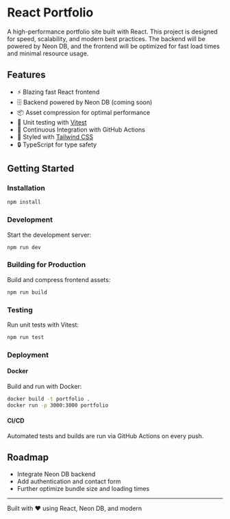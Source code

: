 # React Portfolio

A high-performance portfolio site built with React. This project is designed for speed, scalability, and modern best practices. The backend will be powered by Neon DB, and the frontend will be optimized for fast load times and minimal resource usage.

## Features

- ⚡️ Blazing fast React frontend
- 🗄️ Backend powered by Neon DB (coming soon)
- 📦 Asset compression for optimal performance
- 🧪 Unit testing with [Vitest](https://vitest.dev/)
- 🚀 Continuous Integration with GitHub Actions
- 🎨 Styled with [Tailwind CSS](https://tailwindcss.com/)
- 🔒 TypeScript for type safety

## Getting Started

### Installation

```bash
npm install
```

### Development

Start the development server:

```bash
npm run dev
```

### Building for Production

Build and compress frontend assets:

```bash
npm run build
```

### Testing

Run unit tests with Vitest:

```bash
npm run test
```

### Deployment

#### Docker

Build and run with Docker:

```bash
docker build -t portfolio .
docker run -p 3000:3000 portfolio
```

#### CI/CD

Automated tests and builds are run via GitHub Actions on every push.

## Roadmap

- Integrate Neon DB backend
- Add authentication and contact form
- Further optimize bundle size and loading times

---

Built with ❤️ using React, Neon DB, and modern
